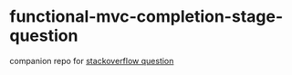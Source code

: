 # functional-mvc-completion-stage-question


companion repo for [stackoverflow question](https://stackoverflow.com/questions/63019544/upgrading-a-springboot-web-mvc-from-declarative-to-functional?noredirect=1#comment111442460_63019544)
